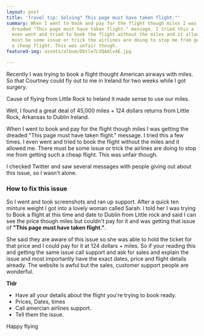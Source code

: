 ```yaml
---
layout: post
title: 'Travel tip: Solving" This page must have taken flight."'
summary: When I went to book and pay for the flight though miles I was getting the
  dreaded "This page must have taken flight." message. I tried this a few times. I
  even went and tried to book the flight without the miles and it allowed me. There
  must be some issue or trick the airlines are doing to stop me from getting such
  a cheap flight. This was unfair though.
featured-img: assets/album/Dbtle7LVQAAlv4E.jpg

---
```

<p>Recently I was trying to book a flight thought American airways with miles. So that Courtney could fly out to me in Ireland for two weeks while I got surgery.</p>

<p>Cause of flying from Little Rock to Ireland it made sense to use our miles.</p>

<p>Well, I found a great deal of 45,000 miles + 124 dollars returns from Little Rock, Arkansas to Dublin Ireland.</p>

<p>When I went to book and pay for the flight though miles I was getting the dreaded "This page must have taken flight." message. I tried this a few times. I even went and tried to book the flight without the miles and it allowed me. There must be some issue or trick the airlines are doing to stop me from getting such a cheap flight. This was unfair though.</p>

<p>I checked Twitter and saw several messages with people giving out about this issue, so I wasn't alone.</p>

<h3>How to fix this issue</h3>
<p>So I went and took screenshots and ran up support. After a quick ten minture weight I got into a lovely woman called Sarah. I told her I was trying to Book a flight at this time and date to Dublin from Little rock and said I can see the price though miles but couldn't pay for it and was getting that issue of  <b>"This page must have taken flight."</b>. </p>
  
<p>She said they are aware of this issue so she was able to hold the ticket for that price and I could pay for it at 124 dollars + miles.  So if your reading this and getting the same issue call support and ask for sales and explain the issue and most importantly have the exact dates, price and flight details already. The website is awful but the sales, customer support people are wonderful.</p>

<b>Tldr</b>
<ul>
  <li>Have all your details about the flight you're trying to book ready.</li>
  <li>Prices, Dates, times</li>
  <li>Call amercian airlines support.</li>
  <li>Tell them the issue.</li>
</ul>
Happy flying
